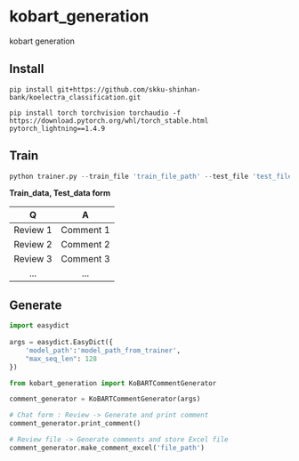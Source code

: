 # kobart_generation  
kobart generation  
## Install  
```  
pip install git+https://github.com/skku-shinhan-bank/koelectra_classification.git  
```  
```  
pip install torch torchvision torchaudio -f https://download.pytorch.org/whl/torch_stable.html pytorch_lightning==1.4.9  
```  
## Train  
```python  
python trainer.py --train_file 'train_file_path' --test_file 'test_file_path' --max_seq_len 128 --gradient_clip_val 1.0 --max_epochs 3 --default_root_dir logs --chat --gpus 1  
```

**Train_data, Test_data form** 
  
|     Q    |     A     |
|:--------:|:---------:|
| Review 1 | Comment 1 |
| Review 2 | Comment 2 |
| Review 3 | Comment 3 |
| ...      | ...       |   >

## Generate  
```python  
import easydict  
  
args = easydict.EasyDict({
    'model_path':'model_path_from_trainer',
    "max_seq_len": 128
})  

from kobart_generation import KoBARTCommentGenerator

comment_generator = KoBARTCommentGenerator(args)  

# Chat form : Review -> Generate and print comment  
comment_generator.print_comment()  

# Review file -> Generate comments and store Excel file  
comment_generator.make_comment_excel('file_path')  
